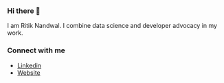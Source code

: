 ### Hi there 👋

I am Ritik Nandwal. I combine data science and developer advocacy in my work.

### Connect with me
* [Linkedin](https://www.linkedin.com/in/nandwalritik/)
* [Website](https://nandwalritik.github.io/Portfolio/#/)
